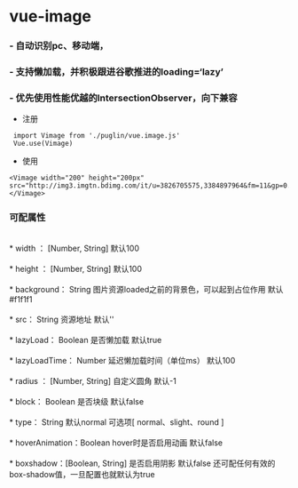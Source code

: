 # vue-image
### - 自动识别pc、移动端，
### - 支持懒加载，并积极跟进谷歌推进的loading=‘lazy’
### - 优先使用性能优越的IntersectionObserver，向下兼容

 - 注册
```
 import Vimage from './puglin/vue.image.js'
 Vue.use(Vimage)
 ```

 - 使用
```
<Vimage width="200" height="200px" src="http://img3.imgtn.bdimg.com/it/u=3826705575,3384897964&fm=11&gp=0.jpg"></Vimage>
```

### 可配属性
<br>
 * width ： [Number, String]   默认100
 <br><br>
 * height ： [Number, String]   默认100
 <br><br>
 * background： String  图片资源loaded之前的背景色，可以起到占位作用   默认#f1f1f1
 <br><br>
 * src： String   资源地址 默认''
 <br><br>
 * lazyLoad： Boolean   是否懒加载 默认true
 <br><br>
 * lazyLoadTime： Number   延迟懒加载时间（单位ms） 默认100
 <br><br>
 * radius ： [Number, String]  自定义圆角  默认-1
 <br><br>
 * block： Boolean   是否块级 默认false
 <br><br>
 * type：  String   默认normal  可选项[ normal、slight、round ]
 <br><br>
 * hoverAnimation：Boolean hover时是否启用动画 默认false
 <br><br>
 * boxshadow：[Boolean, String]  是否启用阴影  默认false 还可配任何有效的box-shadow值，一旦配置也就默认为true
 <br><br>

